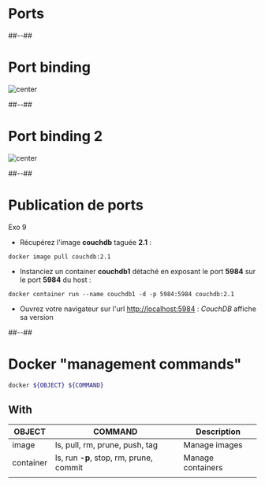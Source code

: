 <!-- .slide: class="transition-white sfeir-bg-blue" -->

# Ports

##--##

<!-- .slide: class="sfeir-bg-white-6" -->

# Port binding

![center](./assets/images/ports/binding_1.png)

##--##

<!-- .slide: class="sfeir-bg-white-6" -->

# Port binding 2

![center](./assets/images/ports/binding_2.png)

##--##

<!-- .slide: class="sfeir-bg-white-4 with-code big-code" -->

# Publication de ports

Exo 9 <!-- .element: class="exo" -->

* Récupérez l'image **couchdb** taguée **2.1** :

```docker
docker image pull couchdb:2.1
```

* Instanciez un container **couchdb1** détaché en exposant le port **5984** sur le port **5984** du host :

```docker
docker container run --name couchdb1 -d -p 5984:5984 couchdb:2.1
```

* Ouvrez votre navigateur sur l'url [http://localhost:5984](http://localhost:5984) : *CouchDB* affiche sa version

##--##

<!-- .slide: class="sfeir-bg-white-6 with-code big-code" -->

# Docker "management commands"

```bash
docker ${OBJECT} ${COMMAND}
```

## With <!-- .element: style="margin-top: 5rem; margin-bottom: 5rem;" -->

| OBJECT | COMMAND | Description |
|--|--|--|
| <span class="warning">image</span>      | ls, pull, rm, prune, push, tag | <span class="dark">Manage images</span>     |
| <span class="warning">container</span>  | ls, run **-p**, stop, rm, prune, commit   | <span class="dark">Manage containers</span> |
|  |  |  |
